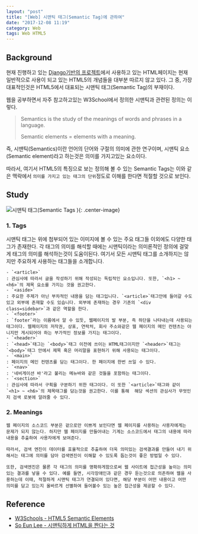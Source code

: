 ```yaml
---
layout: "post"
title: "[Web] 시맨틱 태그(Semantic Tag)에 관하여"
date: "2017-12-08 11:19"
category: Web
tags: Web HTML5
---
```


## Background

현재 진행하고 있는 [Django기반의 프로젝트](https://kirade.github.io/blog/tags/#Django)에서 사용하고 있는 HTML페이지는 현재 일반적으로 사용이 되고 있는 HTML5의 개념들을 대부분 따르지 않고 있다. 그 중, 가장 대표적인것은 HTML5에서 대표되는 시맨틱 태그(Semantic Tag)의 부재이다.

웹을 공부하면서 자주 참고하고있는 W3School에서 정의한 시맨틱과 관련된 정의는 이렇다.
>Semantics is the study of the meanings of words and phrases in a language.
>
>Semantic elements = elements with a meaning.

즉, 시맨틱(Semantics)이란 언어의 단어와 구절의 의미에 관한 연구이며, 시맨틱 요소(Semantic element)라고 하는것은 의미를 가지고있는 요소이다.

따라서, 여기서 HTML5의 특징으로 보는 정의해 볼 수 있는 Semantic Tags는 이와 같은 맥락에서 `의미를 가지고 있는 태그의 단위`정도로 이해를 한다면 적절할 것으로 보인다.

## Study

![시맨틱 태그(Semantic Tags )](https://kirade.github.io/images/2017/12/semantic_tags.gif){: .center-image}

### 1. Tags  
시맨틱 태그는 위에 첨부되어 있는 이미지에 볼 수 있는 주요 태그들 이외에도 다양한 태그가 존재한다. 각 태그의 의미를 해석할 때에는 시맨틱이라는 의미론적인 정의에 걸맞게 태그의 의미를 해석하는것이 도움이된다.
여기서 모든 시맨틱 태그를 소개하지는 않지만 주요하게 사용하는 태그들을 소개합니다.

    - `<article>`
    : 관심사에 따라서 글을 작성하기 위해 작성되는 독립적인 요소입니다. 또한, `<h1> ~ <h6>`의 제목 요소를 가지는 것을 권고한다.
    - `<aside>`
    : 주요한 주제가 아닌 부차적인 내용을 담는 태그입니다. `<article>`태그안에 들어갈 수도있고 외부에 존재할 수도 있습니다. 외부에 존재하는 경우 기존의 `<div class=sidebar>`과 같은 역할을 한다.
    - `<footer>`
    : `footer`라는 이름에서 알 수 있듯, 웹페이지의 발 부분, 즉 하단을 나타내는데 사용되는 태그이다. 웹페이지의 저작권, 상표, 연락처, 회사 주소와같은 웹 페이지의 메인 컨텐츠는 아니지만 게시되어야 하는 부가적인 정보를 가지는 태그이다.
    - `<header>`
    : `<head>`태그는 `<body>`태그 이전에 쓰이는 HTML태그이지만 `<header>`태그는 `<body>`태그 안에서 제목 혹은 머리말을 표현하기 위해 사용되는 태그이다.
    - `<main>`
    : 페이지의 메인 컨텐츠를 담는 태그이다. 한 페이지에 한번 쓰일 수 있다.
    - `<nav>`
    : '네비게이션 바'라고 불리는 메뉴바와 같은 것들을 포함하는 태그이다.
    - `<section>`
    : 관심사에 따라서 구획을 구분하기 위한 태그이다. 이 또한 `<article>`태그와 같이 `<h1> ~ <h6>`의 제목태그를 담는것을 권고한다. 이를 통해  해당 섹션의 관심사가 무엇인지 검색 로봇에 알려줄 수 있다.

### 2. Meanings
    웹 페이지의 소스코드 부분은 겉으로만 이쁘게 보인다면 웹 페이지를 사용하는 사용자에게는 문제가 되지 않는다. 하지만 웹 페이지를 만들어내는 기계는 소스코드에서 태그의 내용에 따라 내용을 추출하여 사용자에게 보여준다.

    따라서, 검색 엔진이 데이터를 효율적으로 추출하여 더욱 의미있는 검색결과를 만들어 내기 위해서는 태그에 의미를 담아 검색엔진이 이해할 수 있도록 돕는것이 좋은 방법일 수 있다.  

    또한, 검색엔진은 물론 각 태그의 의미를 명확하게함으로써 웹 사이트에 접근성을 높이는 의미있는 결과를 낳을 수 있다. 예를 들면, 시각장애인과 같은 경우 듣는것으로 의존하여 웹을 사용하는데 이때, 적절하게 시맨틱 태그가 연결되어 있다면, 해당 부분이 어떤 내용이고 어떤 의미를 담고 있는지 올바르게 선별하여 들어볼수 있는 높은 접근성을 제공할 수 있다.




## Reference
* [W3Schools - HTML5 Semantic Elements](https://www.w3schools.com/html/html5_semantic_elements.asp)
* [So Eun Lee - 시맨틱하게 HTML을 짠다는 것](https://medium.com/@soeunlee/%EC%8B%9C%EB%A7%A8%ED%8B%B1%ED%95%98%EA%B2%8C-html%EC%9D%84-%EC%A7%A0%EB%8B%A4%EB%8A%94-%EA%B2%83-90612ffc988e)

